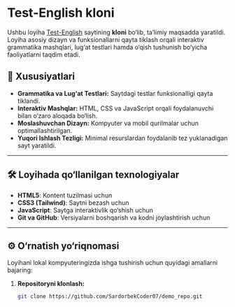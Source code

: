 # Test-English kloni

Ushbu loyiha [Test-English](https://test-english.com/) saytining **kloni** bo‘lib, ta’limiy maqsadda yaratildi. Loyiha asosiy dizayn va funksionallarni qayta tiklash orqali interaktiv grammatika mashqlari, lug‘at testlari hamda o‘qish tushunish bo‘yicha faoliyatlarni taqdim etadi.

## 🚀 Xususiyatlari

- **Grammatika va Lug‘at Testlari:** Saytdagi testlar funksionalligi qayta tiklandi.
- **Interaktiv Mashqlar:** HTML, CSS va JavaScript orqali foydalanuvchi bilan o‘zaro aloqada bo‘lish.
- **Moslashuvchan Dizayn:** Kompyuter va mobil qurilmalar uchun optimallashtirilgan.
- **Yuqori Ishlash Tezligi:** Minimal resurslardan foydalanib tez yuklanadigan sayt yaratildi.

---

## 🛠️ Loyihada qo‘llanilgan texnologiyalar

- **HTML5**: Kontent tuzilmasi uchun
- **CSS3 (Tailwind)**: Saytni bezash uchun
- **JavaScript**: Saytga interaktivlik qo‘shish uchun
- **Git va GitHub**: Versiyalarni boshqarish va kodni joylashtirish uchun

---

## ⚙️ O‘rnatish yo‘riqnomasi

Loyihani lokal kompyuteringizda ishga tushirish uchun quyidagi amallarni bajaring:

1. **Repositoryni klonlash:**
   ```bash
   git clone https://github.com/SardorbekCoder07/demo_repo.git
